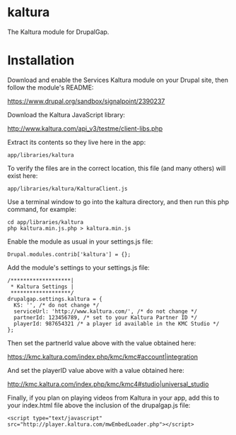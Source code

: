 kaltura
=======

The Kaltura module for DrupalGap.


Installation
============

Download and enable the Services Kaltura module on your Drupal site, then follow
the module's README:

https://www.drupal.org/sandbox/signalpoint/2390237

Download the Kaltura JavaScript library:

http://www.kaltura.com/api_v3/testme/client-libs.php

Extract its contents so they live here in the app:

```
app/libraries/kaltura
```

To verify the files are in the correct location, this file (and many others)
will exist here:

```
app/libraries/kaltura/KalturaClient.js
```

Use a terminal window to go into the kaltura directory, and then run this php
command, for example:

```
cd app/libraries/kaltura
php kaltura.min.js.php > kaltura.min.js
```

Enable the module as usual in your settings.js file:

```
Drupal.modules.contrib['kaltura'] = {};
```

Add the module's settings to your settings.js file:

```
/*******************|
 * Kaltura Settings |
 *******************/
drupalgap.settings.kaltura = {
  KS: '', /* do not change */
  serviceUrl: 'http://www.kaltura.com/', /* do not change */
  partnerId: 123456789, /* set to your Kaltura Partner ID */
  playerId: 987654321 /* a player id available in the KMC Studio */
};
```

Then set the partnerId value above with the value obtained here:

https://kmc.kaltura.com/index.php/kmc/kmc#account|integration

And set the playerID value above with a value obtained here:

http://kmc.kaltura.com/index.php/kmc/kmc4#studio|universal_studio

Finally, if you plan on playing videos from Kaltura in your app, add this to
your index.html file above the inclusion of the drupalgap.js file:

```
<script type="text/javascript" src="http://player.kaltura.com/mwEmbedLoader.php"></script>
```


